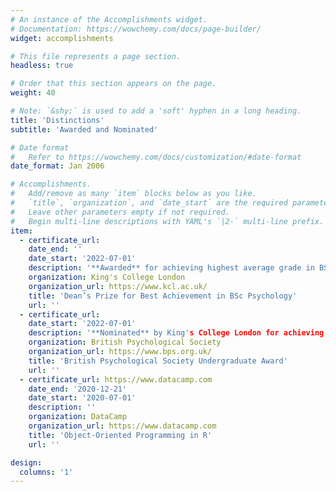 ```yaml
---
# An instance of the Accomplishments widget.
# Documentation: https://wowchemy.com/docs/page-builder/
widget: accomplishments

# This file represents a page section.
headless: true

# Order that this section appears on the page.
weight: 40

# Note: `&shy;` is used to add a 'soft' hyphen in a long heading.
title: 'Distinctions'
subtitle: 'Awarded and Nominated'

# Date format
#   Refer to https://wowchemy.com/docs/customization/#date-format
date_format: Jan 2006

# Accomplishments.
#   Add/remove as many `item` blocks below as you like.
#   `title`, `organization`, and `date_start` are the required parameters.
#   Leave other parameters empty if not required.
#   Begin multi-line descriptions with YAML's `|2-` multi-line prefix.
item:
  - certificate_url:
    date_end: ''
    date_start: '2022-07-01'
    description: '**Awarded** for achieving highest average grade in BSc Psychology (Hons)'
    organization: King's College London
    organization_url: https://www.kcl.ac.uk/
    title: 'Dean’s Prize for Best Achievement in BSc Psychology'
    url: ''
  - certificate_url:
    date_start: '2022-07-01'
    description: '**Nominated** by King's College London for achieving highest average grade in BSc Psychology (Hons)'
    organization: British Psychological Society
    organization_url: https://www.bps.org.uk/
    title: 'British Psychological Society Undergraduate Award'
    url: ''
  - certificate_url: https://www.datacamp.com
    date_end: '2020-12-21'
    date_start: '2020-07-01'
    description: ''
    organization: DataCamp
    organization_url: https://www.datacamp.com
    title: 'Object-Oriented Programming in R'
    url: ''

design:
  columns: '1'
---
```

